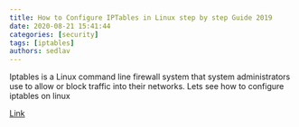 ```yaml
---
title: How to Configure IPTables in Linux step by step Guide 2019
date: 2020-08-21 15:41:44
categories: [security]
tags: [iptables]
authors: sedlav
---
```


Iptables is a Linux command line firewall system that system administrators use to allow or block traffic into their networks. Lets see how to configure iptables on linux

[Link](https://zcom.tech/configure-iptables-linux.html/)
